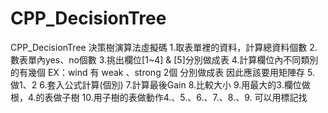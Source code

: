 # CPP_DecisionTree
CPP_DecisionTree
決策樹演算法虛擬碼
1.取表單裡的資料，計算總資料個數
2.數表單內yes、no個數
3.挑出欄位[1~4] & [5]分別做成表
4.計算欄位內不同類別的有幾個
   EX：wind 有 weak 、strong 2個
    分別做成表
    因此應該要用矩陣存
5.   做1、2
6.套入公式計算(個別)
7.計算最後Gain
8.比較大小
9.用最大的3.欄位做根，4.的表做子樹
10.用子樹的表做動作4.、5.、6.、7.、8.、9.
可以用標記找
